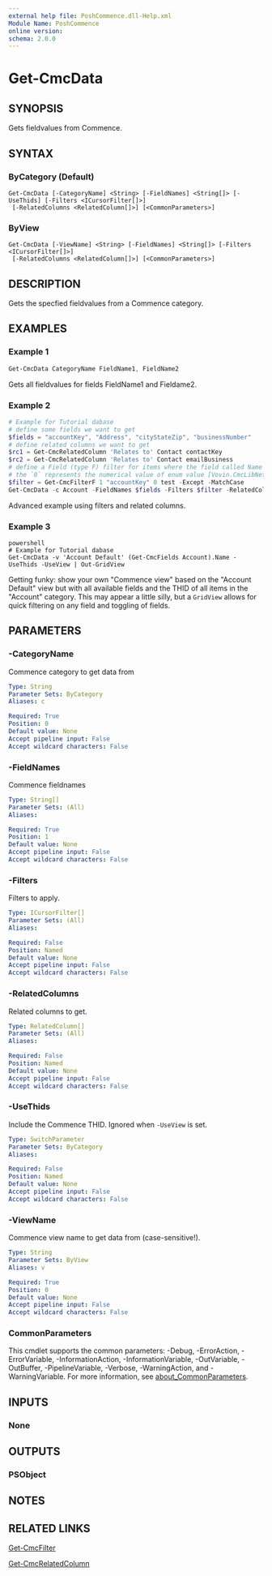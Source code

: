 ```yaml
---
external help file: PoshCommence.dll-Help.xml
Module Name: PoshCommence
online version:
schema: 2.0.0
---
```


# Get-CmcData

## SYNOPSIS
Gets fieldvalues from Commence.

## SYNTAX

### ByCategory (Default)
```
Get-CmcData [-CategoryName] <String> [-FieldNames] <String[]> [-UseThids] [-Filters <ICursorFilter[]>]
 [-RelatedColumns <RelatedColumn[]>] [<CommonParameters>]
```

### ByView
```
Get-CmcData [-ViewName] <String> [-FieldNames] <String[]> [-Filters <ICursorFilter[]>]
 [-RelatedColumns <RelatedColumn[]>] [<CommonParameters>]
```

## DESCRIPTION
Gets the specfied fieldvalues from a Commence category.

## EXAMPLES

### Example 1
```powershell
Get-CmcData CategoryName FieldName1, FieldName2
```

Gets all fieldvalues for fields FieldName1 and Fieldame2.

### Example 2
```powershell
# Example for Tutorial dabase
# define some fields we want to get
$fields = "accountKey", "Address", "cityStateZip", "businessNumber"
# define related columns we want to get
$rc1 = Get-CmcRelatedColumn 'Relates to' Contact contactKey
$rc2 = Get-CmcRelatedColumn 'Relates to' Contact emailBusiness
# define a Field (type F) filter for items where the field called Name does not contain string 'test', case-sensitive
# the `0` represents the numerical value of enum value [Vovin.CmcLibNet.Database.FilterQualifier]::Contains
$filter = Get-CmcFilterF 1 "accountKey" 0 test -Except -MatchCase
Get-CmcData -c Account -FieldNames $fields -Filters $filter -RelatedColumns $rc1, $rc2
```

Advanced example using filters and related columns.

### Example 3
```
powershell
# Example for Tutorial dabase
Get-CmcData -v 'Account Default' (Get-CmcFields Account).Name -UseThids -UseView | Out-GridView
```

Getting funky: show your own "Commence view" based on the "Account Default" view but with all available fields and the THID of all items in the "Account" category. This may appear a little silly, but a `GridView` allows for quick filtering on any field and toggling of fields.

## PARAMETERS

### -CategoryName
Commence category to get data from

```yaml
Type: String
Parameter Sets: ByCategory
Aliases: c

Required: True
Position: 0
Default value: None
Accept pipeline input: False
Accept wildcard characters: False
```

### -FieldNames
Commence fieldnames

```yaml
Type: String[]
Parameter Sets: (All)
Aliases:

Required: True
Position: 1
Default value: None
Accept pipeline input: False
Accept wildcard characters: False
```

### -Filters
Filters to apply.

```yaml
Type: ICursorFilter[]
Parameter Sets: (All)
Aliases:

Required: False
Position: Named
Default value: None
Accept pipeline input: False
Accept wildcard characters: False
```

### -RelatedColumns
Related columns to get.

```yaml
Type: RelatedColumn[]
Parameter Sets: (All)
Aliases:

Required: False
Position: Named
Default value: None
Accept pipeline input: False
Accept wildcard characters: False
```

### -UseThids
Include the Commence THID. Ignored when `-UseView` is set.

```yaml
Type: SwitchParameter
Parameter Sets: ByCategory
Aliases:

Required: False
Position: Named
Default value: None
Accept pipeline input: False
Accept wildcard characters: False
```

### -ViewName
Commence view name to get data from (case-sensitive!).

```yaml
Type: String
Parameter Sets: ByView
Aliases: v

Required: True
Position: 0
Default value: None
Accept pipeline input: False
Accept wildcard characters: False
```

### CommonParameters
This cmdlet supports the common parameters: -Debug, -ErrorAction, -ErrorVariable, -InformationAction, -InformationVariable, -OutVariable, -OutBuffer, -PipelineVariable, -Verbose, -WarningAction, and -WarningVariable. For more information, see [about_CommonParameters](http://go.microsoft.com/fwlink/?LinkID=113216).

## INPUTS

### None

## OUTPUTS

### PSObject
## NOTES

## RELATED LINKS

[Get-CmcFilter](Get-CmcFilter.md)

[Get-CmcRelatedColumn](Get-CmcRelatedColumn.md)
